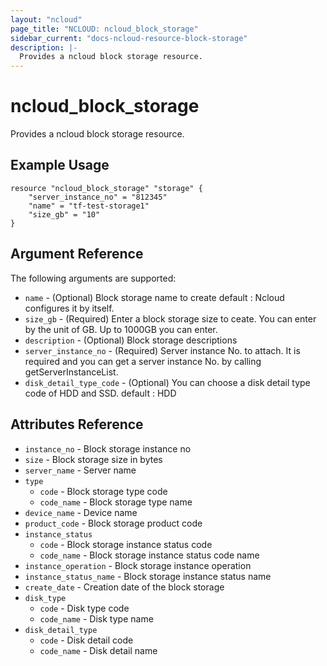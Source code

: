 ```yaml
---
layout: "ncloud"
page_title: "NCLOUD: ncloud_block_storage"
sidebar_current: "docs-ncloud-resource-block-storage"
description: |-
  Provides a ncloud block storage resource.
---
```


# ncloud_block_storage

Provides a ncloud block storage resource.

## Example Usage

```hcl
resource "ncloud_block_storage" "storage" {
	"server_instance_no" = "812345"
	"name" = "tf-test-storage1"
	"size_gb" = "10"
}
```

## Argument Reference

The following arguments are supported:

* `name` - (Optional) Block storage name to create default : Ncloud configures it by itself.
* `size_gb` - (Required) Enter a block storage size to ceate. You can enter by the unit of GB. Up to 1000GB you can enter.
* `description` - (Optional) Block storage descriptions
* `server_instance_no` - (Required) Server instance No. to attach. It is required and you can get a server instance No. by calling getServerInstanceList.
* `disk_detail_type_code` - (Optional) You can choose a disk detail type code of HDD and SSD. default : HDD

## Attributes Reference

* `instance_no` - Block storage instance no
* `size` - Block storage size in bytes
* `server_name` - Server name
* `type`
    * `code` - Block storage type code
    * `code_name` - Block storage type name
* `device_name` - Device name
* `product_code` - Block storage product code
* `instance_status`
    * `code` - Block storage instance status code
    * `code_name` - Block storage instance status code name
* `instance_operation` - Block storage instance operation
* `instance_status_name` - Block storage instance status name
* `create_date` - Creation date of the block storage
* `disk_type`
    * `code` - Disk type code
    * `code_name` - Disk type name
* `disk_detail_type`
    * `code` - Disk detail code
    * `code_name` - Disk detail name
